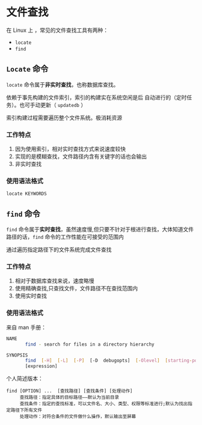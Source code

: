  # 文件查找

 在  Linux 上 ，常见的文件查找工具有两种：
 - `locate`
 - `find`

## `Locate` 命令
`locate` 命令属于**非实时查找**，也称数据库查找。

依赖于事先构建的文件索引，索引的构建实在系统空闲是后 自动进行的（定时任务）。也可手动更新（ `updatedb` ）

索引构建过程需要遍历整个文件系统。极消耗资源
### 工作特点
1. 因为使用索引，相对实时查找方式来说速度较快
2. 实现的是模糊查找，文件路径内含有关键字的话也会输出
3. 非实时查找
### 使用语法格式
`locate KEYWORDS`


## `find` 命令
`find` 命令属于**实时查找**，虽然速度慢,但只要不针对于根进行查找，大体知道文件路径的话，`find` 命令的工作性能在可接受的范围内

通过遍历指定路径下的文件系统完成文件查找
### 工作特点
1. 相对于数据库查找来说，速度略慢
2. 使用精确查找,只查找文件，文件路径不在查找范围内
3. 使用实时查找
### 使用语法格式
来自 man 手册：
```bash
NAME
       find - search for files in a directory hierarchy

SYNOPSIS
       find  [-H]  [-L]  [-P]  [-D  debugopts]  [-Olevel]  [starting-point...]
       [expression]
```
个人简述版本：
```plain
find [OPTION] ...  [查找路径] [查找条件] [处理动作]
     查找路径：指定具体的目标路径——默认为当前目录
     查找条件：指定的查找标准，可以文件名、大小、类型、权限等标准进行;默认为找出指定路径下所有文件
     处理动作：对符合条件的文件做什么操作，默认输出至屏幕
```